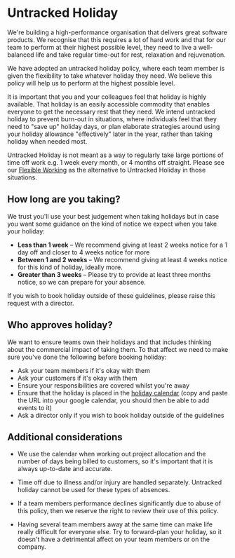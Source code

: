 # Untracked Holiday

We're building a high-performance organisation that delivers great software products. We recognise that this requires a lot of hard work and that for our team to perform at their highest possible level, they need to live a well-balanced life and take regular time-out for rest, relaxation and rejuvenation.

We have adopted an untracked holiday policy, where each team member is given the flexibility to take whatever holiday they need. We believe this policy will help us to perform at the highest possible level. 

It is important that you and your colleagues feel that holiday is highly available. That holiday is an easily accessible commodity that enables everyone to get the necessary rest that they need. We intend untracked holiday to prevent burn-out in situations, where individuals feel that they need to "save up" holiday days, or plan elaborate strategies around using your holiday allowance "effectively" later in the year, rather than taking holiday when needed most.

Untracked Holiday is not meant as a way to regularly take large portions of time off work e.g. 1 week every month, or 4 months off straight. Please see our [Flexible Working](flexible_working.md) as the alternative to Untracked Holiday in those situations.

## How long are you taking?

We trust you'll use your best judgement when taking holidays but in case you want some guidance on the kind of notice we expect when you take your holiday:

* **Less than 1 week** – We recommend giving at least 2 weeks notice for a 1 day off and closer to 4 weeks notice for more
* **Between 1 and 2 weeks** – We recommend giving at least 4 weeks notice for this kind of holiday, ideally more.
* **Greater than 3 weeks** – Please try to provide at least three months notice, so we can prepare for your absence.

If you wish to book holiday outside of these guidelines, please raise this request with a director.

## Who approves holiday?

We want to ensure teams own their holidays and that includes thinking about the commercial impact of taking them. To that affect we need to make sure you've done the following before booking holiday:

* Ask your team members if it's okay with them
* Ask your customers if it's okay with them
* Ensure your responsibilities are covered whilst you're away
* Ensure that the holiday is placed in the [holiday calendar](madebymade.co.uk_83gtf1a3s2ecshli2o6ub4kpmk@group.calendar.google.com) (copy and paste the URL into your google calendar, you should then be able to add events to it)
* Ask a director only if you wish to book holiday outside of the guidelines

## Additional considerations

* We use the calendar when working out project allocation and the number of days being billed to customers, so it's important that it is always up-to-date and accurate.

* Time off due to illness and/or injury are handled separately. Untracked holiday cannot be used for these types of absences.

* If a team members performance declines significantly due to abuse of this policy, then we reserve the right to review their use of this policy.

* Having several team members away at the same time can make life really difficult for everyone else. Try to forward-plan your holiday, so it doesn't have a detrimental affect on your team members or on the company.
